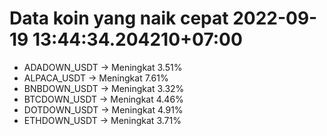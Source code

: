 # Data koin yang naik cepat 2022-09-19 13:44:34.204210+07:00

* ADADOWN_USDT -> Meningkat 3.51%
* ALPACA_USDT -> Meningkat 7.61%
* BNBDOWN_USDT -> Meningkat 3.32%
* BTCDOWN_USDT -> Meningkat 4.46%
* DOTDOWN_USDT -> Meningkat 4.91%
* ETHDOWN_USDT -> Meningkat 3.71%
